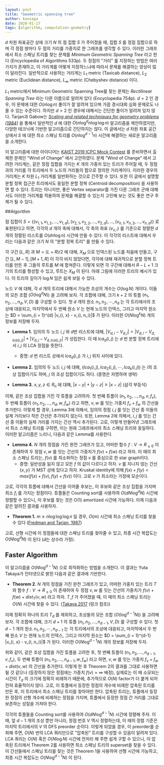 ```yaml
---
layout: post
title: "Geometric spanning tree"
author: koosaga
date: 2020-01-17
tags: [algorithm, computation-geometry]
---
```




$d$ 차원 좌표공간 상에 크기 $N$ 의 점 집합 $S$ 가 주어졌을 때, 집합 $S$ 를 정점 집합으로 하며 각 정점 쌍마다 두 점의 거리를 가중치로 한 그래프를 생각할 수 있다. 이러한 그래프에서 최소 스패닝 트리를 찾는 문제를 *Minimum Geometric Spanning Tree* 라고 한다 (Encyclopedia of Algorithms 533p). 두 정점의 "거리" 를 지정하는 방법은 여러 가지가 존재하고, 이 거리계를 어떻게 지정하느냐에 따라서 문제를 해결하는 양상이 많이 달라진다. 일반적으로 사용하는 거리계는 $L_1$ metric (Taxicab distance), $L_2$ metric (Euclidean distance), $L_{\infty}$ metric (Chebyshev distance) 이다.

$L_1$ metric에서 Minimum Geometric Spanning Tree를 찾는 문제는 *Rectilinear Spanning Tree* 라는 다른 이름으로 알려져 있다 (Encyclopedia 754p). $d = 2$ 인 경우, 이 문제에 대한 $O(n \log n)$ 풀이가 잘 알려져 있으며 가끔 경시대회 심화 문제로도 나올 수 있는 수준이다. 하지만 $d > 2$ 인 경우에 대해서는 간단한 풀이가 알려져 있지 않다. Tarjan과 Gabow는 [*Scaling and related techniques for geometry problems (1984)*](https://dl.acm.org/doi/10.1145/800057.808675) 을 통해서 일반적인 $d$ 에 대한 $O(n \log^d n \log \log n)$ 알고리즘을 제안하였지만, 다양한 테크닉에 기반한 알고리즘으로 간단하지는 않다. 이 글에서는 $d$ 차원 좌표 공간 상에서 $S$ 에 대한 최소 스패닝 트리를 $O(n\log^{d-1} n)$ 시간에 해결하는 새로운 알고리즘을 소개한다.

이 알고리즘에 대한 아이디어는 [KAIST 2019 ICPC Mock Contest](https://www.acmicpc.net/problem/17518) 를 준비하면서 출제한 문제인 "Wind of Change" 에서 고안하였다. 문제 "Wind of Change" 에서 고려한 거리계는, 같은 정점 집합을 가지는 $K$ 개의 가중치 있는 트리가 주어질 때, 두 정점과의 거리를 각 트리에서 두 노드의 거리들의 합으로 정의한 거리계이다. 이러한 경우의 거리계는 $K$ 차원 $L_1$ 거리계를 일반화하는 것으로 간주할 수 있다. 또한 이 글에서 설명할 분할 정복 접근은 트리에서도 동일한 분할 정복 (Centroid decomposition) 을 사용하면 할 수 있다. 트리는 아니지만, 좋은 Vertex separator를 가진 다른 그래프 군에 대해서도 이러한 거리계를 적용하여 문제를 해결할 수 있는지 고민해 보는 것도 좋은 연구 주제가 될 수 있다.

##Algorithm

점 집합이 $S = \{(v_{1, 1}, v_{1, 2}, \ldots, v_{1, d}), (v_{2, 1}, v_{2, 2}, \ldots, v_{2, d}), \ldots, (v_{n, 1}, v_{n, 2}, \ldots, v_{n, d})\}$ 로 표현된다고 하면, 각각의 $d$ 개의 축에 대해서, 각 축의 좌표 ($v_{x, i}$) 를 기준으로 정렬한 $d$ 개의 정렬된 리스트를 $O(dn\log n)$ 시간에 만들 수 있다. 이 각각의 리스트에 대해서 우리는 다음과 같은 크기 $N$ 의 "분할 정복 트리" 를 만들 수 있다.

각 구간 $[L, R]$  과 $M = (L+R)/2$ 에 대해, $X_M$ 으로 인덱스된 노드를 처음에 만들고, 구간 $[L, M-1], [M+1, R]$ 이 각각 비지 않았다면, 각각에 대해 재귀적으로 분할 정복 트리를 만든 후 그들의 루트를 $M$ 에 합쳐준다. 이렇게 되면 각 구간에 대해서 $R-L+1$ 크기의 트리를 형성할 수 있고, 루트는 $X_M$ 이 된다. 아래 그림에 이러한 트리의 예시가 있다. 이 트리의 깊이가 $\log N$ 임은 쉽게 보일 수 있다.

노드 $V$ 에 대해, 각 $d$ 개의 트리에 대해서 가능한 조상의 개수는 $O(\log N)$ 개이다. 이들의 모든 조합 ($O(\log^d N)$) 을 고려해 보자. 각 조합에 대해, 크기 $k+2$ 의 튜플 $(n_1, n_2, \ldots, n_d, V, D)$ 를 구성할 수 있다. 첫 $d$ 개의 원소  $n_1, n_2, \cdots, n_d$ 는 각 트리에서의 조상에 대응되고, 마지막에서 두 번째 원소 $V$ 는 현재 노드의 인덱스, 그리고 마지막 원소는 $D = \sum_{i = 1}^{d} |v_{i, x} - v_{i, n_i}|$ 가 된다. 이러한 $O(N\log^k N)$ 개의 정보를 저장해 두자.

* **Lemma 1.** 임의의 두 노드 $i, j$ 와 $d$번 리스트에 대해, $|V_{d, i} - V_{d, j}| = |V_{d, i} - V_{d, lca(i, j)}| + |V_{d, j} - V_{d, lca(i, j)}|$ 가 성립한다. 이 때 $lca_d(i, j)$ 는 $d$ 번 분할 정복 트리에서 $i, j$ 의 LCA 정점을 뜻한다.
  * 증명: $d$ 번 리스트 상에서 $lca_d(i, j)$ 가 $i, j$ 위치 사이에 있다.

* **Lemma 2.** 임의의 두 노드 $i, j$ 에 대해, $(lca_1(i, j), lca_2(i, j), \cdots, lca_k(i, j))$ 는 $i$의 조상 집합이기도 하며, $j$ 의 조상 집합이기도 하다. (증명은 자명하여 생략)

* **Lemma 3.** $x, y, z \in R_n$ 에 대해, $|x - y| + |y - z| \geq |x - z|$ (삼각 부등식)

이제, 같은 조상 집합을 가진 각 튜플을 고려하자. 첫 번째 튜플이 $(n_1, n_2, \ldots, n_d, v, f_v)$, 두 번째 튜플이 $(n_1, n_2, \ldots, n_d, w, f_w)$ 라고 하면, $v, w$ 를 잇는 가중치 $f_v + f_w$ 의 간선을 추가한다. 이렇게 할 경우, Lemma 3에 의해서, 임의의 정점 $i, j$ 를 잇는 간선 중 이들의 실제 거리보다 작은 간선은 추가되지 않는다. 또한, Lemma 2에 의해서, $i, j$ 를 잇는 간선 중 이들의 실제 거리를 가지는 간선 역시 추가된다. 고로, 이렇게 만들어낸 그래프에서 최소 스패닝 트리를 구하면, 이는 원래 그래프에서의 최소 스패닝 트리와 동일하다. 이러한 알고리즘은 느리니, 다음과 같은 Lemma를 사용한다.

* **Lemma 4.** $N$ 개의 정점을 가진 완전 그래프가 있고, 어떠한 함수 $f : V \rightarrow R_{\geq 0}$ 이 존재하여 두 정점 $v, w$ 를 잇는 간선의 가중치가 $f(v) + f(w)$ 라고 하자. 이 때의 최소 스패닝 트리는, $f(v)$ 를 최소화하는 정점 $v$ 를 중심으로 한 star graph이다.
  * 증명: 일반성을 잃지 않고 모든 $f$ 의 값이 다르다고 하자. $v$ 를 지나지 않는 간선 $\{x, y\}$ 가 MST 상에 있다고 하자. Kruskal identity에 의해 $f(x) + f(y) < max(f(x) + f(v), f(y) + f(v))$ 이다. 고로 $v$ 가 최소라는 가정에 모순이다.

고로, 각각의 튜플에 대해서 간선을 이어줄 후보는, 이 후보와 같은 조상 집합을 가지며 최소 $f_i$ 를 가지는 정점이다. 튜플들은 Counting sort를 사용하여 $O(d N\log^d N)$ 시간에 정렬할 수 있으니, 이 후보를 찾는 것은 O(1) amortized 시간에 가능하다. 이제 다음과 같은 알려진 결과를 사용하자.

* **Theorem 1.** $m \geq n \log \log \log n$ 일 경우, $O(m)$ 시간에 최소 스패닝 트리를 찾을 수 있다 ([Fredman and Tarjan, 1987](https://dl.acm.org/doi/10.1145/28869.28874))

고로, 선형 시간에 이 정점들에 대한 스패닝 트리를 찾아줄 수 있고, 최종 시간 복잡도는 $O(N\log^d N)$ 이 된다 ($d$는 상수라 가정).

## Faster Algorithm

이 알고리즘을 $O(N\log^{d-1} N)$ 으로 최적화하는 방법을 소개한다. 이 결과는 Yuta Takaya가 인터넷으로 밝힌 다음과 같은 결과에 기반한다. 

* **Theorem 2**. $N$ 개의 정점을 가진 완전 그래프가 있고, 어떠한 가중치 있는 트리 $T$와 함수 $f : V \rightarrow R_{\geq 0}$ 이 존재하여 두 정점 $v, w$ 를 잇는 간선의 가중치가 $f(v) + f(w) + dist_T(v, w)$ 라고 하자. $T, f$ 가 주어졌을 때, 이 때의 최소 스패닝 트리는 $O(N)$ 시간에 찾을 수 있다. ([Takaya 2017](https://codeforces.com/blog/entry/55982?#comment-397715) (링크 참조))

이제 정확히 하나의 트리 $T_d$ 를 제외하고, 조상들의 모든 조합 ($O(\log^{d-1} N)$) 을 고려해 보자. 각 조합에 대해, 크기 $d+1$ 의 튜플 $(n_1, n_2, \ldots, n_{d-1}, V, D)$ 를 구성할 수 있다. 첫 $d-1$ 개의 원소  $n_1, n_2, \cdots, n_{d-1}$ 는 각 트리에서의 조상에 대응되고, 마지막에서 두 번째 원소 $V$ 는 현재 노드의 인덱스, 그리고 마지막 원소는 $D = \sum_{i = 1}^{d-1} |v_{i, x} - v_{i, n_i}|$ 가 된다. 이러한 $O(N\log^{d-1} N)$ 개의 정보를 저장해 두자. 

위와 같이, 같은 조상 집합을 가진 튜플을 고려한 후, 첫 번째 튜플이 $(n_1, n_2, \ldots, n_{d-1}, v, f_v)$, 두 번째 튜플이 $(n_1, n_2, \ldots, n_{d-1}, w, f_w)$ 라고 하면, $v, w$ 를 잇는 가중치 $f_v + f_w + dist(v, w)$ 의 간선을 추가한다. 이렇게 한 후 Theorem 2의 결과를 그대로 사용하면 될 것 같으나 (등장하지 않은 정점에는 가중치 $f(v) = \infty$ 배정), 실제로는 이 때 소모되는 시간이 $T_d$ 의 크기에 정확히 비례하기 때문에, 추가적으로 $O(N)$ factor가 더 붙게 되어 전혀 효율적이지 않다. 고로, 이 튜플에서 등장한 정점의 개수에 비례한 압축된 트리를 만든 후, 이 트리에서 최소 스패닝 트리를 찾아야만 한다. 압축된 트리는, 튜플에서 등장한 정점의 선형 개수에 비례하는 정점을 가지며, 튜플에서 등장한 정점 간 거리를 그대로 보존하는 성질을 가져야 한다.

각각의 튜플들을 Counting sort를 사용하여 $O(d N\log^{d-1} N)$ 시간에 정렬해 주자. 이 때, 앞 $d-1$ 개의 조상 뿐만 아니라, 정점 번호 $V$ 역시 정렬하는데, 이 때의 정렬 기준은 마지막 트리에서의 $V$ 의 DFS preorder 순이다. 이렇게 되었을 경우, 이 preorder를 순회해 주면, $O(N)$ 번의 LCA 쿼리만으로 "압축된" 트리를 구성할 수 있음이 알려져 있다. LCA 쿼리는 $O(N)$ 혹은 $O(N\log N)$ 시간에 전처리 해 주면 쉽게 구할 수 있으니, 이 압축된 트리에서 Theorem 2를 사용하면 최소 스패닝 트리의 superset을 찾을 수 있다. 이 간선들에서 스패닝 트리를 찾는 것은 Theorem 1을 사용하여 선형 시간에 가능하고, 최종 시간 복잡도는 $O(N\log^{d-1}N)$ 이 된다.
